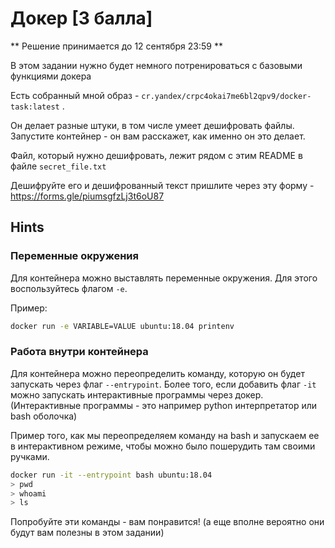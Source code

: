 # Докер [3 балла]

** Решение принимается до 12 сентября 23:59 **

В этом задании нужно будет немного потренироваться с базовыми функциями докера

Есть собранный мной образ - `cr.yandex/crpc4okai7me6bl2qpv9/docker-task:latest` . 

Он делает разные штуки, в том числе умеет дешифровать файлы. Запустите контейнер - он вам расскажет, как именно он это делает.

Файл, который нужно дешифровать, лежит рядом с этим README в файле `secret_file.txt`

Дешифруйте его и дешифрованный текст пришлите через эту форму - https://forms.gle/piumsgfzLj3t6oU87

## Hints

### Переменные окружения
Для контейнера можно выставлять переменные окружения. Для этого воспользуйтесь флагом `-e`.

Пример:

```bash
docker run -e VARIABLE=VALUE ubuntu:18.04 printenv
```

### Работа внутри контейнера
Для контейнера можно переопределить команду, которую он будет запускать через флаг `--entrypoint`. 
Более того, если добавить флаг `-it` можно запускать интерактивные программы через докер. (Интерактивные программы - это например python интерпретатор или bash оболочка) 

Пример того, как мы переопределяем команду на bash и запускаем ее в интерактивном режиме, чтобы можно было пошерудить там своими ручками.

```bash
docker run -it --entrypoint bash ubuntu:18.04 
> pwd
> whoami
> ls
```

Попробуйте эти команды - вам понравится! (а еще вполне вероятно они будут вам полезны в этом задании)

